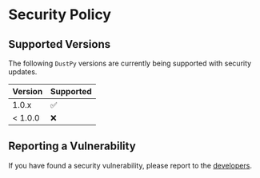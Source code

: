# Security Policy

## Supported Versions

The following `DustPy` versions are currently being supported with security updates.

| Version | Supported          |
| ------- | ------------------ |
| 1.0.x   | :white_check_mark: |
| < 1.0.0 | :x:                |

## Reporting a Vulnerability

If you have found a security vulnerability, please report to the [developers](mailto:sebastian.stammler@gmail.com).
